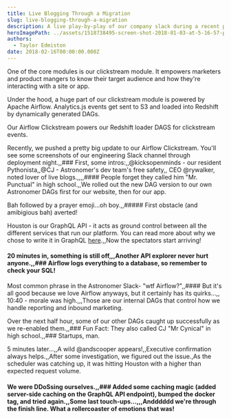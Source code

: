 ```yaml
---
title: Live Blogging Through a Migration
slug: live-blogging-through-a-migration
description: A live play-by-play of our company slack during a recent product update.
heroImagePath: ../assets/1518738495-screen-shot-2018-01-03-at-5-16-57-pm.png
authors:
  - Taylor Edmiston
date: 2018-02-16T00:00:00.000Z
---
```



One of the core modules is our clickstream module. It empowers marketers and product mangers to know their target audience and how they're interacting with a site or app.

Under the hood, a huge part of our clickstream module is powered by Apache Airflow. Analytics.js events get sent to S3 and loaded into Redshift by dynamically generated DAGs.

Our Airflow Clickstream powers our Redshift loader DAGS for clickstream events.

Recently, we pushed a pretty big update to our Airflow Clickstream. You'll see some screenshots of our engineering Slack channel through deployment night.,,### First, some intros:,,@kicksopenminds  - our resident Pythonista,,@CJ - Astronomer's dev team's free safety,,
CEO @rywalker, noted lover of live blogs.,,,,#### People forget they called him "Mr. Punctual" in high school.,,We rolled out the new DAG version to our own Astronomer DAGs first for our website, then for our app.

Bah followed by a prayer emoji...oh boy.,,##### First obstacle (and amibigious bah) averted!

Houston is our GraphQL API - it acts as ground control between all the different services that run our platform.
You can read more about why we chose to write it in GraphQL [here](https://www.astronomer.io/blog/3-reasons-why-astronomer-is-betting-on-graphql/).,,Now the spectators start arriving!

#### 20 minutes in, something is still off,,,Another API explorer never hurt anyone.,,### Airflow logs everything to a database, so remember to check your SQL!

Most common phrase in the Astronomer Slack- "wtf Airflow?",,#### But it's all good because we love Airflow anyways, but it certainly has its quirks...,,
10:40 - morale was high.,,,Those are our internal DAGs that control how we handle reporting and inbound marketing.

Over the next half hour, some of our other DAGs caught up successfully as we re-enabled them.,,### Fun Fact: They also called CJ "Mr Cynical" in high school.,,### Startups, man.

5 minutes later...,,A wild @andscooper appears!,,Executive confirmation always helps.,,After some investigation, we figured out the issue.,As the scheduler was catching up, it was hitting Houston with a higher than expected request volume.

#### We were DDoSsing ourselves.,,### Added some caching magic (added server-side caching on the GraphQL API endpoint), bumped the docker tag, and tried again.,,Some last touch-ups...,,,Andddddd we're through the finish line. What a rollercoaster of emotions that was!